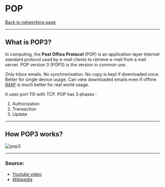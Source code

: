 # POP
[Back to networking page](./index.md)

---

## What is POP3?
In computing, the **Post Office Protocol** (POP) is an application-layer Internet standard protocol used by e-mail clients to retrieve e-mail from a mail server. POP version 3 (POP3) is the version in common use.

Only Inbox emails. No synchronisation. No copy is kept if downloaded once.
Better for single device usage. Can view downloaded emails even if offline.
[IMAP](IMAP.md) is much better for real world usage.

It uses port 110 with TCP.
POP has 3 phases :
1. Authorization
2. Transaction
3. Update

---

## How POP3 works?
![pop3](https://www.gatevidyalay.com/wp-content/uploads/2018/09/Simple-Mail-Transfer-Protocol-1.png)

---

### Source:
- [Youtube video](https://youtu.be/SBaARws0hy4)
- [Wikipedia](https://en.wikipedia.org/wiki/Post_Office_Protocol)